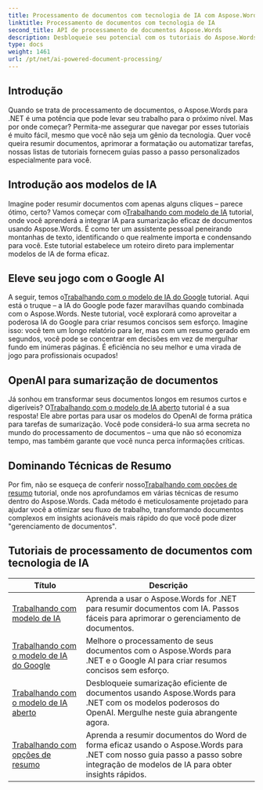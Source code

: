 ```yaml
---
title: Processamento de documentos com tecnologia de IA com Aspose.Words
linktitle: Processamento de documentos com tecnologia de IA
second_title: API de processamento de documentos Aspose.Words
description: Desbloqueie seu potencial com os tutoriais do Aspose.Words para .NET. Aprenda a aprimorar o processamento de documentos com soluções alimentadas por IA para obter resultados rápidos e eficazes.
type: docs
weight: 1461
url: /pt/net/ai-powered-document-processing/
---
```

## Introdução

Quando se trata de processamento de documentos, o Aspose.Words para .NET é uma potência que pode levar seu trabalho para o próximo nível. Mas por onde começar? Permita-me assegurar que navegar por esses tutoriais é muito fácil, mesmo que você não seja um gênio da tecnologia. Quer você queira resumir documentos, aprimorar a formatação ou automatizar tarefas, nossas listas de tutoriais fornecem guias passo a passo personalizados especialmente para você.

## Introdução aos modelos de IA

 Imagine poder resumir documentos com apenas alguns cliques – parece ótimo, certo? Vamos começar com o[Trabalhando com modelo de IA](./working-with-ai-model/) tutorial, onde você aprenderá a integrar IA para sumarização eficaz de documentos usando Aspose.Words. É como ter um assistente pessoal peneirando montanhas de texto, identificando o que realmente importa e condensando para você. Este tutorial estabelece um roteiro direto para implementar modelos de IA de forma eficaz. 

## Eleve seu jogo com o Google AI

 A seguir, temos o[Trabalhando com o modelo de IA do Google](./working-with-google-ai-model/) tutorial. Aqui está o truque – a IA do Google pode fazer maravilhas quando combinada com o Aspose.Words. Neste tutorial, você explorará como aproveitar a poderosa IA do Google para criar resumos concisos sem esforço. Imagine isso: você tem um longo relatório para ler, mas com um resumo gerado em segundos, você pode se concentrar em decisões em vez de mergulhar fundo em inúmeras páginas. É eficiência no seu melhor e uma virada de jogo para profissionais ocupados!

## OpenAI para sumarização de documentos

 Já sonhou em transformar seus documentos longos em resumos curtos e digeríveis? O[Trabalhando com o modelo de IA aberto](./working-with-open-ai-model/) tutorial é a sua resposta! Ele abre portas para usar os modelos do OpenAI de forma prática para tarefas de sumarização. Você pode considerá-lo sua arma secreta no mundo do processamento de documentos – uma que não só economiza tempo, mas também garante que você nunca perca informações críticas.

## Dominando Técnicas de Resumo

 Por fim, não se esqueça de conferir nosso[Trabalhando com opções de resumo](./working-with-summarize-options/) tutorial, onde nos aprofundamos em várias técnicas de resumo dentro do Aspose.Words. Cada método é meticulosamente projetado para ajudar você a otimizar seu fluxo de trabalho, transformando documentos complexos em insights acionáveis mais rápido do que você pode dizer "gerenciamento de documentos". 

 ## Tutoriais de processamento de documentos com tecnologia de IA
| Título | Descrição |
| --- | --- |
| [Trabalhando com modelo de IA](./working-with-ai-model/) | Aprenda a usar o Aspose.Words for .NET para resumir documentos com IA. Passos fáceis para aprimorar o gerenciamento de documentos. |
| [Trabalhando com o modelo de IA do Google](./working-with-google-ai-model/) | Melhore o processamento de seus documentos com o Aspose.Words para .NET e o Google AI para criar resumos concisos sem esforço. |
| [Trabalhando com o modelo de IA aberto](./working-with-open-ai-model/) | Desbloqueie sumarização eficiente de documentos usando Aspose.Words para .NET com os modelos poderosos do OpenAI. Mergulhe neste guia abrangente agora. |
| [Trabalhando com opções de resumo](./working-with-summarize-options/) | Aprenda a resumir documentos do Word de forma eficaz usando o Aspose.Words para .NET com nosso guia passo a passo sobre integração de modelos de IA para obter insights rápidos. |